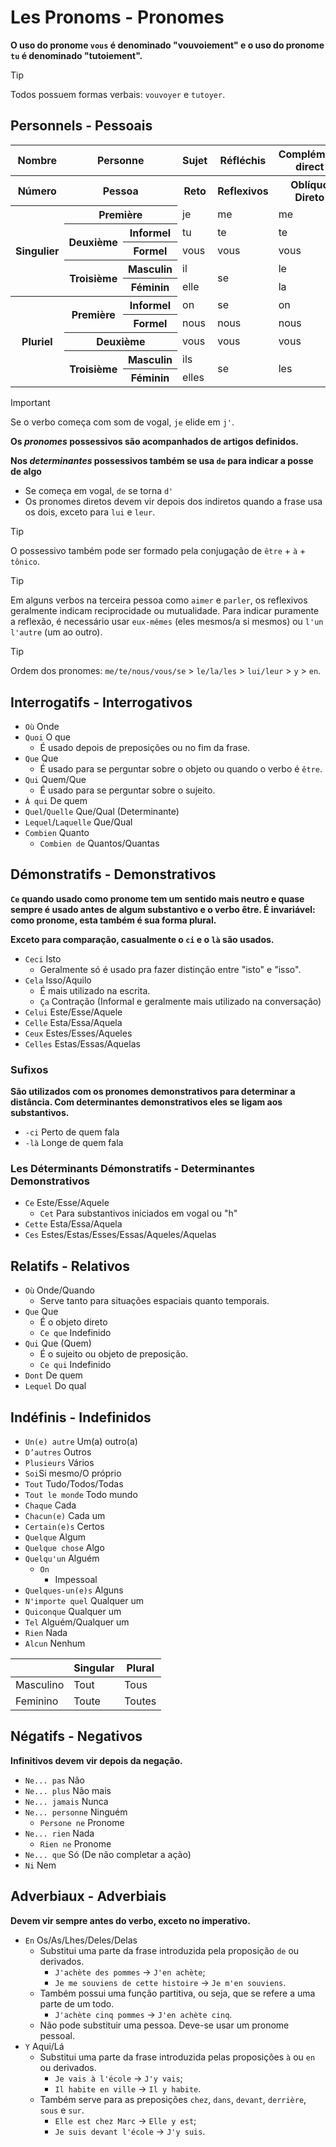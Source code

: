 # Les Pronoms - Pronomes

**O uso do pronome `vous` é denominado "vouvoiement" e o uso do pronome `tu` é denominado "tutoiement".**

> [!TIP]
> Todos possuem formas verbais: `vouvoyer` e `tutoyer`.

## Personnels - Pessoais

<table>
    <thead>
        <tr>
            <th>Nombre</th>
            <th colspan="2">Personne</th>
            <th>Sujet</th>
            <th>Réfléchis</th>
            <th>Complément direct</th>
            <th>Complément Indirect</th>
            <th>Tonique</th>
            <th>Déterminants Possessifs</th>
            <th>Possessifs</th>
        </tr>
    </thead>
    <tr>
        <th>Número</th>
        <th colspan="2">Pessoa</th>
        <th>Reto</th>
        <th>Reflexivos</th>
        <th>Oblíquo Direto</th>
        <th>Oblíquo Indireto</th>
        <th>Tônicos ou disjuntivos</th>
        <th>Determinantes Possessivos</th>
        <th>Possessivos</th>
    </tr>
    <tr>
        <th rowspan="5">Singulier</th>
        <th colspan="2">Première</th>
        <td>je</td>
        <td>me</td>
        <td>me</td>
        <td>me</td>
        <td>moi</td>
        <td>mon/ma/mes</td>
        <td>mien/mienne</td>
    </tr>
    <tr>
        <th rowspan="2">Deuxième</th>
        <th>Informel</th>
        <td>tu</td>
        <td>te</td>
        <td>te</td>
        <td>te</td>
        <td>toi</td>
        <td>ton/ta/tes</td>
        <td>tien/tienne</td>
    </tr>
    <tr>
        <th>Formel</th>
        <td>vous</td>
        <td>vous</td>
        <td>vous</td>
        <td>vous</td>
        <td>vous</td>
        <td>votre/vos</td>
        <td>vôtre</td>
    </tr>
    <tr>
        <th rowspan="2">Troisième</th>
        <th>Masculin</th>
        <td>il</td>
        <td rowspan="2">se</td>
        <td>le</td>
        <td rowspan="2">lui</td>
        <td>lui</td>
        <td rowspan="2">son/sa/ses</td>
        <td rowspan="2">sien/sienne</td>
    </tr>
    <tr>
        <th>Féminin</th>
        <td>elle</td>
        <td>la</td>
        <td>elle</td>
    </tr>
    <tr>
        <th rowspan="5">Pluriel</th>
        <th rowspan="2">Première</th>
        <th>Informel</th>
        <td>on</td>
        <td>se</td>
        <td>on</td>
        <td colspan="4"></td>
    </tr>
    <tr>
        <th>Formel</th>
        <td>nous</td>
        <td>nous</td>
        <td>nous</td>
        <td>nous</td>
        <td>nous</td>
        <td>notre/nos</td>
        <td>nôtre</td>
    </tr>
    <tr>
        <th colspan="2">Deuxième</th>
        <td>vous</td>
        <td>vous</td>
        <td>vous</td>
        <td>vous</td>
        <td>vous</td>
        <td>votre/vos</td>
        <td>vôtre</td>
    </tr>
    <tr>
        <th rowspan="2">Troisième</th>
        <th>Masculin</th>
        <td>ils</td>
        <td rowspan="2">se</td>
        <td rowspan="2">les</td>
        <td rowspan="2">leur</td>
        <td>eux</td>
        <td rowspan="2">leur/leurs</td>
        <td rowspan="2">leur</td>
    </tr>
    <tr>
        <th>Féminin</th>
        <td>elles</td>
        <td>elles</td>
    </tr>
</table>

> [!IMPORTANT]
> Se o verbo começa com som de vogal, `je` elide em `j'`.

**Os _pronomes_ possessivos são acompanhados de artigos definidos.**

**Nos _determinantes_ possessivos também se usa `de` para indicar a posse de algo**

-   Se começa em vogal, `de` se torna `d'`
-   Os pronomes diretos devem vir depois dos indiretos quando a frase usa os dois, exceto para `lui` e `leur`.

> [!TIP]
> O possessivo também pode ser formado pela conjugação de `être` + `à` + `tônico`.

> [!TIP]
> Em alguns verbos na terceira pessoa como `aimer` e `parler`, os reflexivos geralmente indicam reciprocidade ou mutualidade. Para indicar puramente a reflexão, é necessário usar `eux-mêmes` (eles mesmos/a si mesmos) ou `l'un l'autre` (um ao outro).

> [!TIP]
> Ordem dos pronomes: `me/te/nous/vous/se` > `le/la/les` > `lui/leur` > `y` > `en`.

## Interrogatifs - Interrogativos

-   `Où` Onde
-   `Quoi` O que
    -   É usado depois de preposições ou no fim da frase.
-   `Que` Que
    -   É usado para se perguntar sobre o objeto ou quando o verbo é `être`.
-   `Qui` Quem/Que
    -   É usado para se perguntar sobre o sujeito.
-   `À qui` De quem
-   `Quel`/`Quelle` Que/Qual (Determinante)
-   `Lequel`/`Laquelle` Que/Qual
-   `Combien` Quanto
    -   `Combien de` Quantos/Quantas

## Démonstratifs - Demonstrativos

**`Ce` quando usado como pronome tem um sentido mais neutro e quase sempre é usado antes de algum substantivo e o verbo être. É invariável: como pronome, esta também é sua forma plural.**

**Exceto para comparação, casualmente o `ci` e o `là` são usados.**

-   `Ceci` Isto
    -   Geralmente só é usado pra fazer distinção entre "isto" e "isso".
-   `Cela` Isso/Aquilo
    -   É mais utilizado na escrita.
    -   `Ça` Contração (Informal e geralmente mais utilizado na conversação)
-   `Celui` Este/Esse/Aquele
-   `Celle` Esta/Essa/Aquela
-   `Ceux` Estes/Esses/Aqueles
-   `Celles` Estas/Essas/Aquelas

### Sufixos

**São utilizados com os pronomes demonstrativos para determinar a distância. Com determinantes demonstrativos eles se ligam aos substantivos.**

-   `-ci` Perto de quem fala
-   `-là` Longe de quem fala

### Les Déterminants Démonstratifs - Determinantes Demonstrativos

-   `Ce` Este/Esse/Aquele
    -   `Cet` Para substantivos iniciados em vogal ou "h"
-   `Cette` Esta/Essa/Aquela
-   `Ces` Estes/Estas/Esses/Essas/Aqueles/Aquelas

## Relatifs - Relativos

-   `Où` Onde/Quando
    -   Serve tanto para situações espaciais quanto temporais.
-   `Que` Que
    -   É o objeto direto
    -   `Ce que` Indefinido
-   `Qui` Que (Quem)
    -   É o sujeito ou objeto de preposição.
    -   `Ce qui` Indefinido
-   `Dont` De quem
-   `Lequel` Do qual

## Indéfinis - Indefinidos

-   `Un(e) autre` Um(a) outro(a)
-   `D’autres` Outros
-   `Plusieurs` Vários
-   `Soi`Si mesmo/O próprio
-   `Tout` Tudo/Todos/Todas
-   `Tout le monde` Todo mundo
-   `Chaque` Cada
-   `Chacun(e)` Cada um
-   `Certain(e)s` Certos
-   `Quelque` Algum
-   `Quelque chose` Algo
-   `Quelqu'un` Alguém
    -   `On`
        -   Impessoal
-   `Quelques-un(e)s` Alguns
-   `N'importe quel` Qualquer um
-   `Quiconque` Qualquer um
-   `Tel` Alguém/Qualquer um
-   `Rien` Nada
-   `Alcun` Nenhum

|           | Singular | Plural |
| --------- | -------- | ------ |
| Masculino | Tout     | Tous   |
| Feminino  | Toute    | Toutes |

## Négatifs - Negativos

**Infinitivos devem vir depois da negação.**

-   `Ne... pas` Não
-   `Ne... plus` Não mais
-   `Ne... jamais` Nunca
-   `Ne... personne` Ninguém
    -   `Persone ne` Pronome
-   `Ne... rien` Nada
    -   `Rien ne` Pronome
-   `Ne... que` Só (De não completar a ação)
-   `Ni` Nem

## Adverbiaux - Adverbiais

**Devem vir sempre antes do verbo, exceto no imperativo.**

-   `En` Os/As/Lhes/Deles/Delas
    -   Substitui uma parte da frase introduzida pela proposição `de` ou derivados.
        -   `J'achète des pommes` → `J'en achète`;
        -   `Je me souviens de cette histoire` → `Je m'en souviens`.
    -   Também possui uma função partitiva, ou seja, que se refere a uma parte de um todo.
        -   `J'achète cinq pommes` → `J'en achète cinq`.
    -   Não pode substituir uma pessoa. Deve-se usar um pronome pessoal.
-   `Y` Aqui/Lá
    -   Substitui uma parte da frase introduzida pelas proposições `à` ou `en` ou derivados.
        -   `Je vais à l'école` → `J'y vais`;
        -   `Il habite en ville` → `Il y habite`.
    -   Também serve para as preposições `chez`, `dans`, `devant`, `derrière`, `sous` e `sur`.
        -   `Elle est chez Marc` → `Elle y est`;
        -   `Je suis devant l'école` → `J'y suis`.
